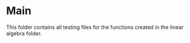 # Main

This folder contains all testing files for the functions created in the linear algebra folder.